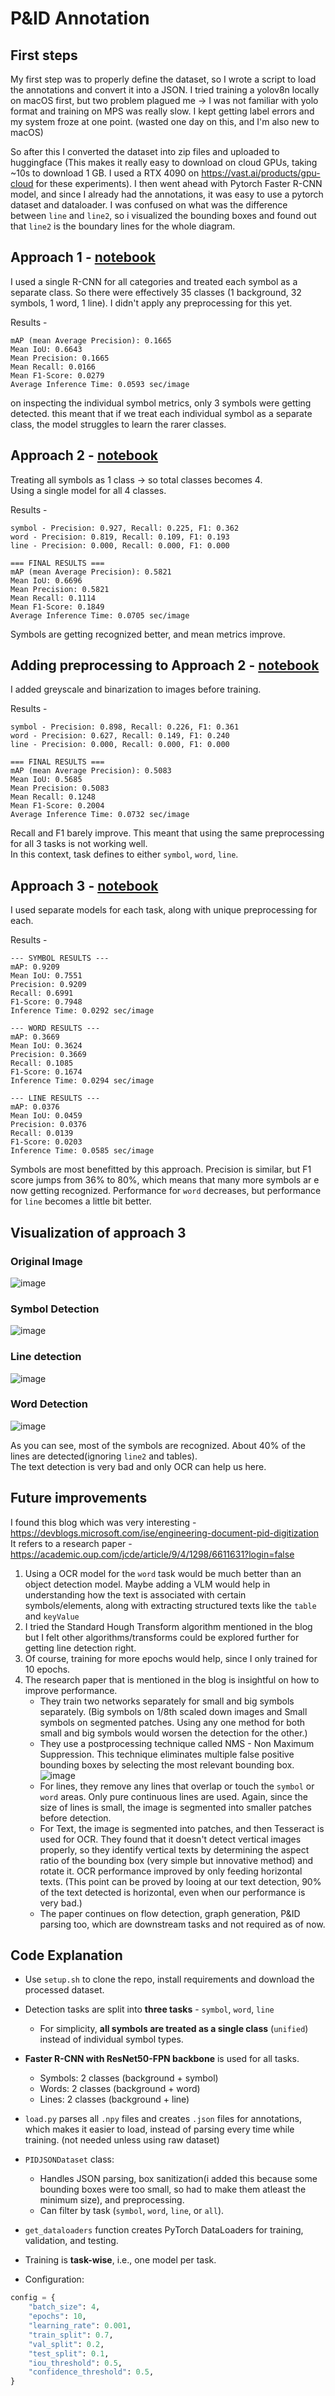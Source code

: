 # P\&ID Annotation

## First steps

My first step was to properly define the dataset, so I wrote a script to load the annotations and convert it into a JSON. 
I tried training a yolov8n locally on macOS first, but two problem plagued me -> I was not familiar with yolo format and training on MPS was really slow. I kept getting label errors and my system froze at one point. (wasted one day on this, and I'm also new to macOS)

So after this I converted the dataset into zip files and uploaded to huggingface (This makes it really easy to download on cloud GPUs, taking ~10s to download 1 GB. I used a RTX 4090 on https://vast.ai/products/gpu-cloud for these experiments).
I then went ahead with Pytorch Faster R-CNN model, and since I already had the annotations, it was easy to use a pytorch dataset and dataloader.
I was confused on what was the difference between `line` and `line2`, so i visualized the bounding boxes and found out that `line2` is the boundary lines for the whole diagram.

## Approach 1 - [notebook](./notebooks/individual.ipynb)

I used a single R-CNN for all categories and treated each symbol as a separate class. So there were effectively 35 classes (1 background, 32 symbols, 1 word, 1 line). I didn't apply any preprocessing for this yet. 

Results -

```comment
mAP (mean Average Precision): 0.1665
Mean IoU: 0.6643
Mean Precision: 0.1665
Mean Recall: 0.0166
Mean F1-Score: 0.0279
Average Inference Time: 0.0593 sec/image
```

on inspecting the individual symbol metrics, only 3 symbols were getting detected. this meant that if we treat each individual symbol as a separate class, the model struggles to learn the rarer classes.

## Approach 2 - [notebook](./notebooks/unified.ipynb)

Treating all symbols as 1 class -> so total classes becomes 4.  
Using a single model for all 4 classes.

Results -

```comment
symbol - Precision: 0.927, Recall: 0.225, F1: 0.362
word - Precision: 0.819, Recall: 0.109, F1: 0.193
line - Precision: 0.000, Recall: 0.000, F1: 0.000

=== FINAL RESULTS ===
mAP (mean Average Precision): 0.5821
Mean IoU: 0.6696
Mean Precision: 0.5821
Mean Recall: 0.1114
Mean F1-Score: 0.1849
Average Inference Time: 0.0705 sec/image
```

Symbols are getting recognized better, and mean metrics improve.

## Adding preprocessing to Approach 2 - [notebook](./notebooks/unified-gbh.ipynb)

I added greyscale and binarization to images before training.  

Results -

```comment
symbol - Precision: 0.898, Recall: 0.226, F1: 0.361
word - Precision: 0.627, Recall: 0.149, F1: 0.240
line - Precision: 0.000, Recall: 0.000, F1: 0.000

=== FINAL RESULTS ===
mAP (mean Average Precision): 0.5083
Mean IoU: 0.5685
Mean Precision: 0.5083
Mean Recall: 0.1248
Mean F1-Score: 0.2004
Average Inference Time: 0.0732 sec/image
```

Recall and F1 barely improve. This meant that using the same preprocessing for all 3 tasks is not working well.  
In this context, task defines to either `symbol`, `word`, `line`.

## Approach 3 - [notebook](./notebooks/multi.ipynb)

I used separate models for each task, along with unique preprocessing for each.  

Results -

```comment
--- SYMBOL RESULTS ---
mAP: 0.9209
Mean IoU: 0.7551
Precision: 0.9209
Recall: 0.6991
F1-Score: 0.7948
Inference Time: 0.0292 sec/image

--- WORD RESULTS ---
mAP: 0.3669
Mean IoU: 0.3624
Precision: 0.3669
Recall: 0.1085
F1-Score: 0.1674
Inference Time: 0.0294 sec/image

--- LINE RESULTS ---
mAP: 0.0376
Mean IoU: 0.0459
Precision: 0.0376
Recall: 0.0139
F1-Score: 0.0203
Inference Time: 0.0585 sec/image
```

Symbols are most benefitted by this approach. Precision is similar, but F1 score jumps from 36% to 80%, which means that many more symbols ar e now getting recognized.
Performance for `word` decreases, but performance for `line` becomes a little bit better.

## Visualization of approach 3

### Original Image

![image](./predictions/0_original.png)  

### Symbol Detection  

![image](./predictions/0_symbol.png)  

### Line detection

![image](./predictions/0_line.png)  

### Word Detection

![image](./predictions/0_word.png)  

As you can see, most of the symbols are recognized. About 40% of the lines are detected(ignoring `line2` and tables).  
The text detection is very bad and only OCR can help us here.

## Future improvements

I found this blog which was very interesting - https://devblogs.microsoft.com/ise/engineering-document-pid-digitization  
It refers to a research paper - https://academic.oup.com/jcde/article/9/4/1298/6611631?login=false

1. Using a OCR model for the `word` task would be much better than an object detection model. Maybe adding a VLM would help in understanding how the text is associated with certain symbols/elements, along with extracting structured texts like the `table` and `keyValue`
2. I tried the Standard Hough Transform algorithm mentioned in the blog but I felt other algorithms/transforms could be explored further for getting line detection right.
3. Of course, training for more epochs would help, since I only trained for 10 epochs.
4. The research paper that is mentioned in the blog is insightful on how to improve performance.
    - They train two networks separately for small and big symbols separately. (Big symbols on 1/8th scaled down images and Small symbols on segmented patches. Using any one method for both small and big symbols would worsen the detection for the other.)
    - They use a postprocessing technique called NMS - Non Maximum Suppression. This technique eliminates multiple false positive bounding boxes by selecting the most relevant bounding box.  
    ![image](./eda/NMS.jpeg)
    - For lines, they remove any lines that overlap or touch the `symbol` or `word` areas. Only pure continuous lines are used. Again, since the size of lines is small, the image is segmented into smaller patches before detection.
    - For Text, the image is segmented into patches, and then Tesseract is used for OCR. They found that it doesn't detect vertical images properly, so they identify vertical texts by determining the aspect ratio of the bounding box (very simple but innovative method) and rotate it. OCR performance improved by only feeding horizontal texts. (This point can be proved by looing at our text detection, 90% of the text detected is horizontal, even when our performance is very bad.)
    - The paper continues on flow detection, graph generation, P&ID parsing too, which are downstream tasks and not required as of now.

## Code Explanation

- Use `setup.sh` to clone the repo, install requirements and download the processed dataset.

- Detection tasks are split into **three tasks** - `symbol`, `word`, `line`  
  - For simplicity, **all symbols are treated as a single class** (`unified`) instead of individual symbol types.

- **Faster R-CNN with ResNet50-FPN backbone** is used for all tasks.
  - Symbols: 2 classes (background + symbol)
  - Words: 2 classes (background + word)
  - Lines: 2 classes (background + line)

- `load.py` parses all `.npy` files and creates `.json` files for annotations, which makes it easier to load, instead of parsing every time while training. (not needed unless using raw dataset)

- `PIDJSONDataset` class:
  - Handles JSON parsing, box sanitization(i added this because some bounding boxes were too small, so had to make them atleast the minimum size), and preprocessing.
  - Can filter by task (`symbol`, `word`, `line`, or `all`).

- `get_dataloaders` function creates PyTorch DataLoaders for training, validation, and testing.

- Training is **task-wise**, i.e., one model per task.
- Configuration:

```python
config = {
    "batch_size": 4,
    "epochs": 10,
    "learning_rate": 0.001,
    "train_split": 0.7,
    "val_split": 0.2,
    "test_split": 0.1,
    "iou_threshold": 0.5,
    "confidence_threshold": 0.5,
}
```
